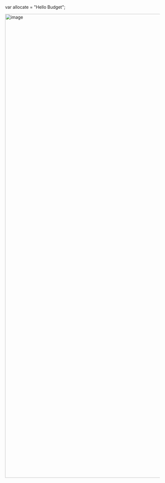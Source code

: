 var allocate = "Hello Budget";

<img width="1512" alt="image" src="https://user-images.githubusercontent.com/94712551/173873098-af177314-71b1-46c9-8abd-ffc06f6c8ca4.png">
